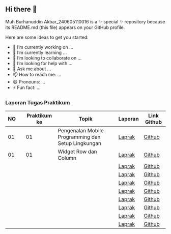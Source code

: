 ## Hi there 👋

Muh Burhanuddin Akbar_240605110016 is a ✨ special ✨ repository because its README.md (this file) appears on your GitHub profile.

Here are some ideas to get you started:

- 🔭 I’m currently working on ...
- 🌱 I’m currently learning ...
- 👯 I’m looking to collaborate on ...
- 🤔 I’m looking for help with ...
- 💬 Ask me about ...
- 📫 How to reach me: ...
- 😄 Pronouns: ...
- ⚡ Fun fact: ...
### Laporan Tugas Praktikum

| NO |    | Praktikum ke | Topik                                           | Laporan |      Link Github    |
|----|-----------|--------------|-------------------------------------------------|---------|---------------------|
| 01  |  | 01           | Pengenalan Mobile Programming dan Setup Lingkungan |  [Laprak](https://drive.google.com/file/d/1L-I_dVI0bwgi1NTX6eAIT7tsWFNrcqyV/view?usp=sharing)   |   [Github](https://github.com/muhburhanuddinakbar/ALLLaprak.git)    |  
| 01 | | 01           | Widget Row dan Column |  [Laprak](https://drive.google.com/file/d/1Q7uAJEcqPGon5bqD3EWw03zhbPrOp_LS/view?usp=sharing)   |   [Github](https://github.com/muhburhanuddinakbar/ALLLaprak.git)    |  
|   |  |            |  |  [Laprak]()   |   [Github](https://github.com/muhburhanuddinakbar/ALLLaprak.git)    |  
|   |  |            |  |  [Laprak]()   |   [Github](https://github.com/muhburhanuddinakbar/ALLLaprak.git)    |  
|   |  |            |  |  [Laprak]()   |   [Github](https://github.com/muhburhanuddinakbar/ALLLaprak.git)    |  
|   |  |            |  |  [Laprak]()   |   [Github]()    |  
|   |  |            |  |  [Laprak]()   |   [Github](https://github.com/muhburhanuddinakbar/ALLLaprak.git)    |  
|   |  |            |  |  [Laprak]()   |   [Github](https://github.com/muhburhanuddinakbar/ALLLaprak.git)    |  
|   |  |            |  |  [Laprak]()   |   [Github](https://github.com/muhburhanuddinakbar/ALLLaprak.git)    |  
|   |  |            |  |  [Laprak]()   |   [Github](https://github.com/muhburhanuddinakbar/ALLLaprak.git)    |  

